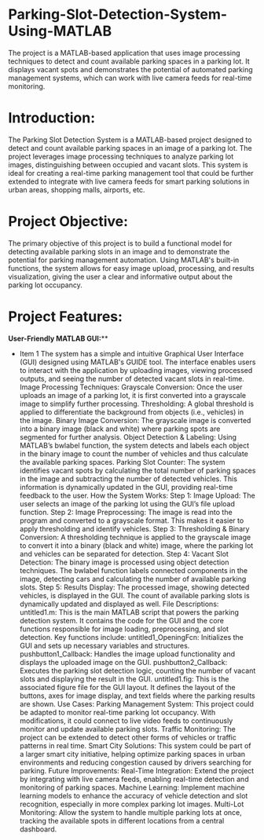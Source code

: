 # Parking-Slot-Detection-System-Using-MATLAB
The project is a MATLAB-based application that uses image processing techniques to detect and count available parking spaces in a parking lot. It displays vacant spots and demonstrates the potential of automated parking management systems, which can work with live camera feeds for real-time monitoring.

# Introduction:
The Parking Slot Detection System is a MATLAB-based project designed to detect and count available parking spaces in an image of a parking lot. The project leverages image processing techniques to analyze parking lot images, distinguishing between occupied and vacant slots. This system is ideal for creating a real-time parking management tool that could be further extended to integrate with live camera feeds for smart parking solutions in urban areas, shopping malls, airports, etc.

# Project Objective:
The primary objective of this project is to build a functional model for detecting available parking slots in an image and to demonstrate the potential for parking management automation. Using MATLAB's built-in functions, the system allows for easy image upload, processing, and results visualization, giving the user a clear and informative output about the parking lot occupancy.

# Project Features:
**User-Friendly MATLAB GUI:****
- Item 1 The system has a simple and intuitive Graphical User Interface (GUI) designed using MATLAB's GUIDE tool. The interface enables users to interact with the application by uploading images, viewing processed outputs, and seeing the number of detected vacant slots in real-time.
Image Processing Techniques:
Grayscale Conversion: Once the user uploads an image of a parking lot, it is first converted into a grayscale image to simplify further processing.
Thresholding: A global threshold is applied to differentiate the background from objects (i.e., vehicles) in the image.
Binary Image Conversion: The grayscale image is converted into a binary image (black and white) where parking spots are segmented for further analysis.
Object Detection & Labeling: Using MATLAB’s bwlabel function, the system detects and labels each object in the binary image to count the number of vehicles and thus calculate the available parking spaces.
Parking Slot Counter:
The system identifies vacant spots by calculating the total number of parking spaces in the image and subtracting the number of detected vehicles. This information is dynamically updated in the GUI, providing real-time feedback to the user.
How the System Works:
Step 1: Image Upload: The user selects an image of the parking lot using the GUI’s file upload function.
Step 2: Image Preprocessing: The image is read into the program and converted to a grayscale format. This makes it easier to apply thresholding and identify vehicles.
Step 3: Thresholding & Binary Conversion: A thresholding technique is applied to the grayscale image to convert it into a binary (black and white) image, where the parking lot and vehicles can be separated for detection.
Step 4: Vacant Slot Detection: The binary image is processed using object detection techniques. The bwlabel function labels connected components in the image, detecting cars and calculating the number of available parking slots.
Step 5: Results Display: The processed image, showing detected vehicles, is displayed in the GUI. The count of available parking slots is dynamically updated and displayed as well.
File Descriptions:
untitled1.m:
This is the main MATLAB script that powers the parking detection system. It contains the code for the GUI and the core functions responsible for image loading, preprocessing, and slot detection.
Key functions include:
untitled1_OpeningFcn: Initializes the GUI and sets up necessary variables and structures.
pushbutton1_Callback: Handles the image upload functionality and displays the uploaded image on the GUI.
pushbutton2_Callback: Executes the parking slot detection logic, counting the number of vacant slots and displaying the result in the GUI.
untitled1.fig:
This is the associated figure file for the GUI layout. It defines the layout of the buttons, axes for image display, and text fields where the parking results are shown.
Use Cases:
Parking Management System: This project could be adapted to monitor real-time parking lot occupancy. With modifications, it could connect to live video feeds to continuously monitor and update available parking slots.
Traffic Monitoring: The project can be extended to detect other forms of vehicles or traffic patterns in real time.
Smart City Solutions: This system could be part of a larger smart city initiative, helping optimize parking spaces in urban environments and reducing congestion caused by drivers searching for parking.
Future Improvements:
Real-Time Integration: Extend the project by integrating with live camera feeds, enabling real-time detection and monitoring of parking spaces.
Machine Learning: Implement machine learning models to enhance the accuracy of vehicle detection and slot recognition, especially in more complex parking lot images.
Multi-Lot Monitoring: Allow the system to handle multiple parking lots at once, tracking the available spots in different locations from a central dashboard.
